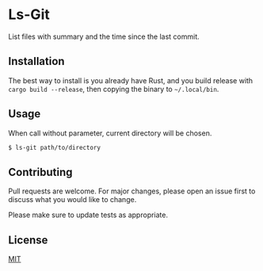 # Ls-Git

List files with summary and the time since the last commit.

## Installation

The best way to install is you already have Rust, and you build release with `cargo build --release`, then copying the binary to `~/.local/bin`.

## Usage

When call without parameter, current directory will be chosen.

```bash
$ ls-git path/to/directory
```

## Contributing

Pull requests are welcome. For major changes, please open an issue first to discuss what you would like to change.

Please make sure to update tests as appropriate.

## License

[MIT](https://choosealicense.com/licenses/mit/)
